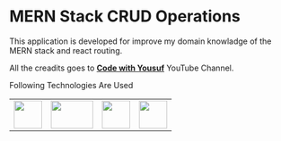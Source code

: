<h1>MERN Stack CRUD Operations</h1>
<p>This application is developed for improve my domain knowladge of the MERN stack and react routing.</p>
<p>All the creadits goes to <strong><a href = "https://www.youtube.com/watch?v=enOsPhp2Z6Q&t=351s">Code with Yousuf</a></strong> YouTube Channel.</p>
<p>Following Technologies Are Used</p>
<table border = "0">
  <tr>
    <td><img src = "https://miro.medium.com/v2/resize:fit:512/1*doAg1_fMQKWFoub-6gwUiQ.png" width = "50px" height = "50px"/></td>
    <td><img src = "https://miro.medium.com/v2/resize:fit:1200/1*5y334csCSm6P4ISP4uYzhg.png" width = "75px" height = "50px"/></td>
    <td><img src = "https://encrypted-tbn0.gstatic.com/images?q=tbn:ANd9GcQ6clmr7XZ7eQ-3vqgSS7rtg94PgR0VmaTD2uW0e2Gq2w&s" width = "50px" height = "50px"/></td>
    <td><img src = "https://cdn.iconscout.com/icon/free/png-256/free-node-js-1174925.png?f=webp" width = "50px" height = "50px"/></td>
  </tr>
</table>
